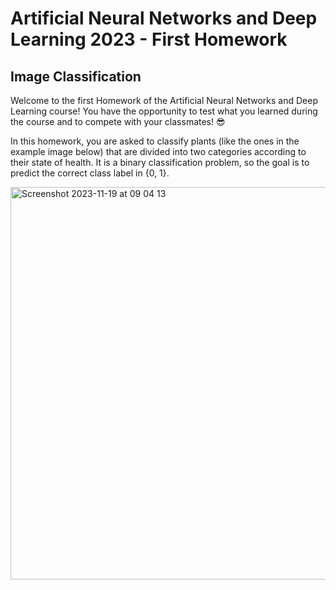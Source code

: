# Artificial Neural Networks and Deep Learning 2023 - First Homework
## Image Classification

Welcome to the first Homework of the Artificial Neural Networks and Deep Learning course! You have the opportunity to test what you learned during the course and to compete with your classmates! 😎

In this homework, you are asked to classify plants (like the ones in the example image below) that are divided into two categories according to their state of health. It is a binary classification problem, so the goal is to predict the correct class label in {0, 1}.

<img width="628" alt="Screenshot 2023-11-19 at 09 04 13" src="https://github.com/Satvik26/ANNDL-Challenge1/assets/24256411/3d3795dc-e0ed-4eea-83c6-bcb07afa6f28">
